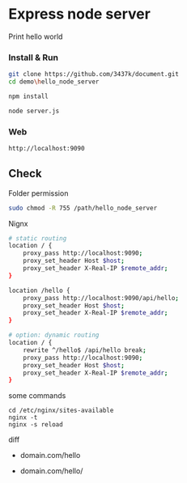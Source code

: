 # Express node server

Print hello world 

### Install & Run

```bash
git clone https://github.com/3437k/document.git
cd demo\hello_node_server

npm install

node server.js
```

### Web

```bash
http://localhost:9090
```

## Check

Folder permission

```bash
sudo chmod -R 755 /path/hello_node_server
```

Nignx

```bash
# static routing
location / {
    proxy_pass http://localhost:9090;
    proxy_set_header Host $host;
    proxy_set_header X-Real-IP $remote_addr;
}

location /hello {
    proxy_pass http://localhost:9090/api/hello;
    proxy_set_header Host $host;
    proxy_set_header X-Real-IP $remote_addr;
}

# option: dynamic routing
location / {
    rewrite ^/hello$ /api/hello break;
    proxy_pass http://localhost:9090;
    proxy_set_header Host $host;
    proxy_set_header X-Real-IP $remote_addr;
}
```

some commands

```
cd /etc/nginx/sites-available
nginx -t
nginx -s reload
```

diff

- domain.com/hello 

- domain.com/hello/